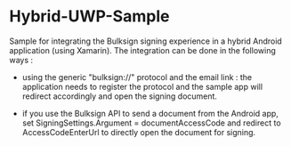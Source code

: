 # Hybrid-UWP-Sample
Sample for integrating the Bulksign signing experience in a hybrid Android application (using Xamarin). The integration can be done in the following ways :

- using the generic "bulksign://" protocol and the email link : the application needs to register the protocol and the sample app will redirect accordingly and open the signing document.

- if you use the Bulksign API to send a document from the Android app, set SigningSettings.Argument  = documentAccessCode and redirect to AccessCodeEnterUrl to directly open the document for signing.

